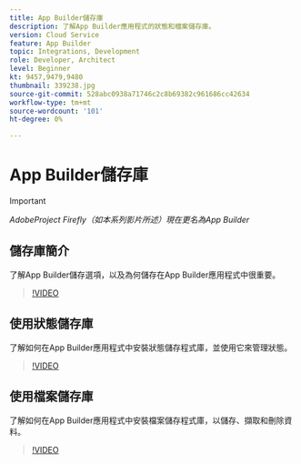 ```yaml
---
title: App Builder儲存庫
description: 了解App Builder應用程式的狀態和檔案儲存庫。
version: Cloud Service
feature: App Builder
topic: Integrations, Development
role: Developer, Architect
level: Beginner
kt: 9457,9479,9480
thumbnail: 339238.jpg
source-git-commit: 528abc0938a71746c2c8b69382c961686cc42634
workflow-type: tm+mt
source-wordcount: '101'
ht-degree: 0%

---
```



# App Builder儲存庫

>[!IMPORTANT]
>
> _AdobeProject Firefly（如本系列影片所述）現在更名為App Builder_

## 儲存庫簡介

了解App Builder儲存選項，以及為何儲存在App Builder應用程式中很重要。

>[!VIDEO](https://video.tv.adobe.com/v/339238/?quality=12&learn=on)

## 使用狀態儲存庫

了解如何在App Builder應用程式中安裝狀態儲存程式庫，並使用它來管理狀態。

>[!VIDEO](https://video.tv.adobe.com/v/339240/?quality=12&learn=on)

## 使用檔案儲存庫

了解如何在App Builder應用程式中安裝檔案儲存程式庫，以儲存、擷取和刪除資料。

>[!VIDEO](https://video.tv.adobe.com/v/339239/?quality=12&learn=on)
